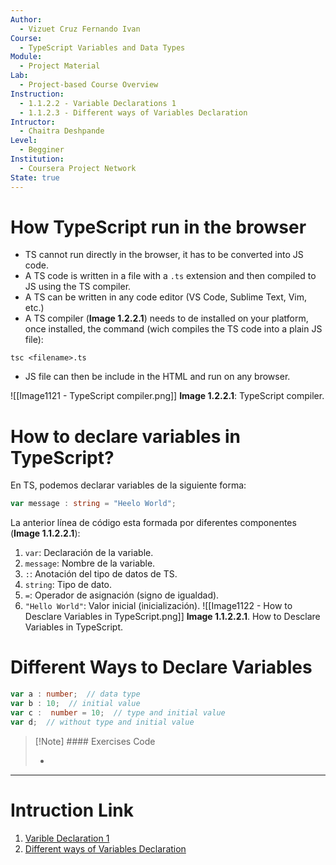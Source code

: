 ```yaml
---
Author:
  - Vizuet Cruz Fernando Ivan
Course:
  - TypeScript Variables and Data Types
Module:
  - Project Material
Lab:
  - Project-based Course Overview
Instruction:
  - 1.1.2.2 - Variable Declarations 1
  - 1.1.2.3 - Different ways of Variables Declaration
Intructor:
  - Chaitra Deshpande
Level:
  - Begginer
Institution:
  - Coursera Project Network
State: true
---
```

# How TypeScript run in the browser

- TS cannot run directly in the browser, it has to be converted into JS code.
- A TS code is written in a file with a ``.ts`` extension and then compiled to JS using the TS compiler.
- A TS can be written in any code editor (VS Code, Sublime Text, Vim, etc.)
- A TS compiler (**Image 1.2.2.1**) needs to de installed on your platform, once installed, the command (wich compiles the TS code into a plain JS file):

```plaintext
tsc <filename>.ts
```

- JS file can then be include in the HTML and run on any browser.

![[Image1121 - TypeScript compiler.png]] 
**Image 1.2.2.1**: TypeScript compiler.
# How to declare variables in TypeScript?

En TS, podemos declarar variables de la siguiente forma:

```typescript
var message : string = "Heelo World"; 
```

La anterior línea de código esta formada por diferentes componentes (**Image 1.1.2.2.1**):

1. `var`: Declaración de la variable.
2. `message`: Nombre de la variable. 
3. `:`: Anotación del tipo de datos de TS.
4. `string`: Tipo de dato.
5. `=`: Operador de asignación (signo de igualdad).
6. ``"Hello World"``: Valor inicial (inicialización).
![[Image1122 - How to Desclare Variables in TypeScript.png]]
**Image 1.1.2.2.1**. How to Desclare Variables in TypeScript.
# Different Ways to Declare Variables

```typescript
var a : number;  // data type
var b : 10;  // initial value
var c :  number = 10;  // type and initial value
var d;  // without type and initial value
```


>[!Note] #### Exercises Code
>
> - 

---
# Intruction Link

1. [Varible Declaration 1](https://www.coursera.org/learn/typescript-variables-and-data-types/ungradedLab/91nRX/typescript-variables-and-data-types/lab?path=%2F)
2. [Different ways of Variables Declaration](https://www.coursera.org/learn/typescript-variables-and-data-types/ungradedLab/91nRX/typescript-variables-and-data-types/lab?path=%2F)